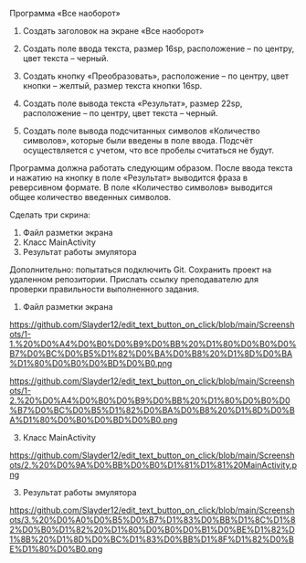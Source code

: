Программа «Все наоборот»


1. Создать заголовок на экране «Все наоборот»

2. Создать поле ввода текста, размер 16sp, расположение – по центру, цвет текста – черный.

3. Создать кнопку «Преобразовать», расположение – по центру, цвет кнопки – желтый, размер текста кнопки 16sp.

4. Создать поле вывода текста «Результат», размер 22sp, расположение – по центру, цвет текста – черный.

5. Создать поле вывода подсчитанных символов «Количество символов», которые были введены в поле ввода. Подсчёт осуществляется с учетом, что все пробелы считаться не будут.

Программа должна работать следующим образом. После ввода текста и нажатию на кнопку в поле «Результат» выводится фраза в реверсивном формате. В поле «Количество символов» выводится общее количество введенных символов.

Сделать три скрина:
1. Файл разметки экрана
2. Класс MainActivity
3. Результат работы эмулятора

Дополнительно: попытаться подключить Git. Сохранить проект на удаленном репозитории. Прислать ссылку преподавателю для проверки правильности выполненного задания.


1. Файл разметки экрана

https://github.com/Slayder12/edit_text_button_on_click/blob/main/Screenshots/1-1.%20%D0%A4%D0%B0%D0%B9%D0%BB%20%D1%80%D0%B0%D0%B7%D0%BC%D0%B5%D1%82%D0%BA%D0%B8%20%D1%8D%D0%BA%D1%80%D0%B0%D0%BD%D0%B0.png

https://github.com/Slayder12/edit_text_button_on_click/blob/main/Screenshots/1-2.%20%D0%A4%D0%B0%D0%B9%D0%BB%20%D1%80%D0%B0%D0%B7%D0%BC%D0%B5%D1%82%D0%BA%D0%B8%20%D1%8D%D0%BA%D1%80%D0%B0%D0%BD%D0%B0.png

3. Класс MainActivity

https://github.com/Slayder12/edit_text_button_on_click/blob/main/Screenshots/2.%20%D0%9A%D0%BB%D0%B0%D1%81%D1%81%20MainActivity.png

3. Результат работы эмулятора

https://github.com/Slayder12/edit_text_button_on_click/blob/main/Screenshots/3.%20%D0%A0%D0%B5%D0%B7%D1%83%D0%BB%D1%8C%D1%82%D0%B0%D1%82%20%D1%80%D0%B0%D0%B1%D0%BE%D1%82%D1%8B%20%D1%8D%D0%BC%D1%83%D0%BB%D1%8F%D1%82%D0%BE%D1%80%D0%B0.png

